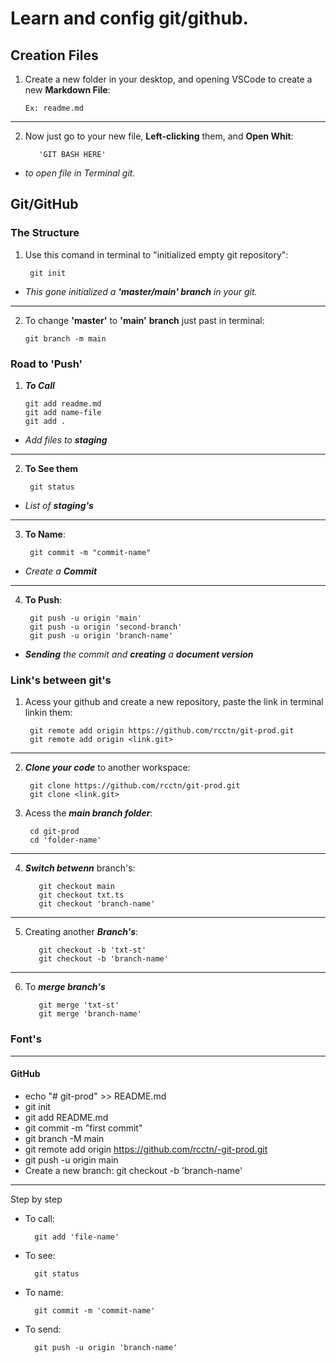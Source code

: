 # Learn and config git/github.

## Creation Files

1) Create a new folder in your desktop, and opening VSCode to create a new **Markdown File**:

       Ex: readme.md
---
2) Now just go to your new file, **Left-clicking** them, and **Open Whit**:

          'GIT BASH HERE' 

  - *to open file in Terminal git.*

## Git/GitHub
### The Structure
  1) Use this comand in terminal to "initialized empty git repository": 

          git init 

  - *This gone initialized a **'*master/main' branch*** in your git.*
---  
  2)  To change **'master'** to **'main'** **branch** just past in terminal: 
      
          git branch -m main

### Road to 'Push' 

  1)  ***To Call***

          git add readme.md 
          git add name-file 
          git add .               
  - *Add files to **staging***
---
  2) **To See them** 

          git status 
  - *List of **staging's***
---
  3) **To Name**: 
      
          git commit -m "commit-name"
  - *Create a **Commit*** 
---
  4) **To Push**:

          git push -u origin 'main' 
          git push -u origin 'second-branch'  
          git push -u origin 'branch-name'
- ***Sending** the commit and **creating** a **document version***

### Link's between git's

1) Acess your github and create a new repository, paste the link in terminal linkin them:

        git remote add origin https://github.com/rcctn/git-prod.git 
        git remote add origin <link.git>
---
2) ***Clone your code*** to another workspace:

        git clone https://github.com/rcctn/git-prod.git
        git clone <link.git>

3) Acess the ***main branch folder***: 

        cd git-prod
        cd 'folder-name'   
---         
4) ***Switch betwenn*** branch's:

          git checkout main
          git checkout txt.ts
          git checkout 'branch-name'
---
5) Creating another ***Branch's***:

          git checkout -b 'txt-st' 
          git checkout -b 'branch-name'
---
6) To ***merge branch's***

          git merge 'txt-st'
          git merge 'branch-name'
          
 
### Font's
---
#### GitHub
- echo "# git-prod" >> README.md
- git init
- git add README.md
- git commit -m "first commit"
- git branch -M main
- git remote add origin https://github.com/rcctn/-git-prod.git
- git push -u origin main
- Create a new branch: git checkout -b 'branch-name'

---

Step by step

- To call: 
        
        git add 'file-name'
- To see:  
  
        git status 

- To name: 
 
        git commit -m 'commit-name'               
- To send: 

        git push -u origin 'branch-name'
